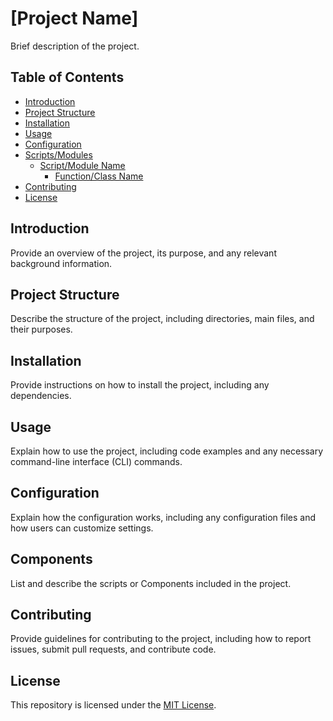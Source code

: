 # [Project Name]

Brief description of the project.

## Table of Contents

- [Introduction](#introduction)
- [Project Structure](#project-structure)
- [Installation](#installation)
- [Usage](#usage)
- [Configuration](#configuration)
- [Scripts/Modules](#scriptsmodules)
  - [Script/Module Name](#scriptmodule-name)
    - [Function/Class Name](#functionclass-name)
- [Contributing](#contributing)
- [License](#license)

## Introduction

Provide an overview of the project, its purpose, and any relevant background information.

## Project Structure

Describe the structure of the project, including directories, main files, and their purposes.

## Installation

Provide instructions on how to install the project, including any dependencies.

## Usage

Explain how to use the project, including code examples and any necessary command-line interface (CLI) commands.

## Configuration

Explain how the configuration works, including any configuration files and how users can customize settings.

## Components

List and describe the scripts or Components included in the project.

## Contributing

Provide guidelines for contributing to the project, including how to report issues, submit pull requests, and contribute code.

## License

This repository is licensed under the [MIT License](LICENSE).
